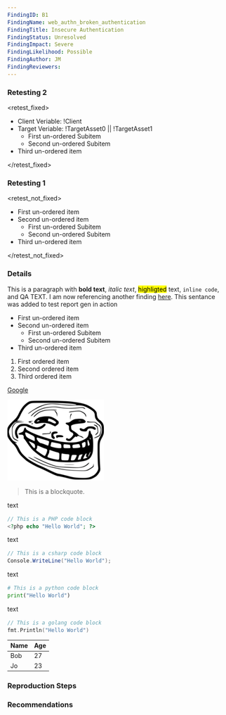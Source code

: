 ```yaml
---
FindingID: B1
FindingName: web_authn_broken_authentication
FindingTitle: Insecure Authentication
FindingStatus: Unresolved
FindingImpact: Severe
FindingLikelihood: Possible
FindingAuthor: JM
FindingReviewers: 
---
```


### Retesting 2

<retest_fixed>

- Client Veriable: !Client
- Target Veriable: !TargetAsset0 || !TargetAsset1
  -  First un-ordered Subitem
  - Second un-ordered Subitem 
- Third un-ordered item

</retest_fixed>

### Retesting 1

<retest_not_fixed>

- First un-ordered item
- Second un-ordered item
  - First un-ordered Subitem
  - Second un-ordered Subitem 
- Third un-ordered item

</retest_not_fixed>

### Details

This is a paragraph with **bold text**, *italic text*, <mark>highligted</mark> text, `inline code`, and <qa>QA TEXT</qa>. I am now referencing another finding [here](#0_authn_broken_mfa). This sentance was added to test report gen in action

- First un-ordered item
- Second un-ordered item
  -  First un-ordered Subitem
  - Second un-ordered Subitem 
- Third un-ordered item

1. First ordered item
1. Second ordered item
1. Third ordered item

[Google](https://www.google.com)

![Image Alt Text](report/Screenshots/troll.png)

> This is a blockquote.

text 

```php
// This is a PHP code block
<?php echo "Hello World"; ?>
```

text 

```csharp
// This is a csharp code block
Console.WriteLine("Hello World");
```
text 

```python
# This is a python code block
print("Hello World")
```
text 
```go
// This is a golang code block
fmt.Println("Hello World")
```

| Name | Age |
| ---- | --- |
| Bob  | 27  |
| Jo   | 23  |

### Reproduction Steps

### Recommendations
